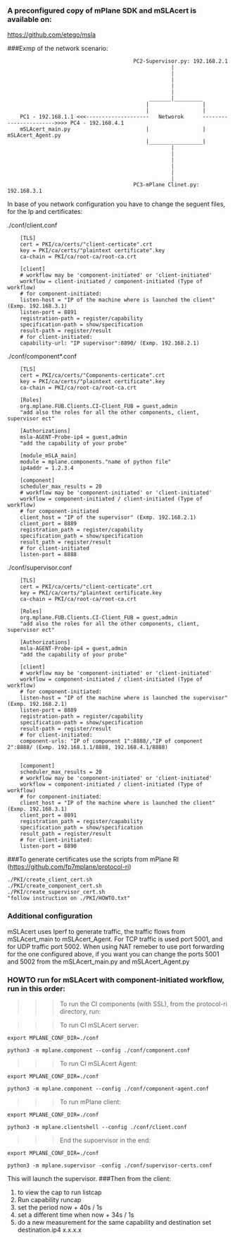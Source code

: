 ### A preconfigured copy of mPlane SDK and mSLAcert is available on:

https://github.com/etego/msla

###Exmp of the network scenario: 

											PC2-Supervisor.py: 192.168.2.1
														|
														|
														|
														|
														|
												 _______|_________
												|				  |
												|				  |
		PC1 - 192.168.1.1 <<<--------------------   Networok	  ----------------------->>>> PC4 - 192.168.4.1
		mSLAcert_main.py						|		          |								mSLAcert_Agent.py
												|_________________|
														|
														|
														|
														|
														|
														|
											PC3-mPlane Clinet.py: 192.168.3.1

									
In base of you network configuration you have to change the seguent files, for the Ip and certificates:

./conf/client.conf

		[TLS]
		cert = PKI/ca/certs/"client-certicate".crt
		key = PKI/ca/certs/"plaintext certificate".key
		ca-chain = PKI/ca/root-ca/root-ca.crt

		[client]
		# workflow may be 'component-initiated' or 'client-initiated'
		workflow = client-initiated / component-initiated (Type of workflow)
		# for component-initiated:
		listen-host = "IP of the machine where is launched the client" (Exmp. 192.168.3.1)
		listen-port = 8891
		registration-path = register/capability
		specification-path = show/specification
		result-path = register/result
		# for client-initiated:
		capability-url: "IP supervisor":8890/ (Exmp. 192.168.2.1)
		
./conf/component*.conf

		[TLS]
		cert = PKI/ca/certs/"Components-certicate".crt
		key = PKI/ca/certs/"plaintext certificate".key
		ca-chain = PKI/ca/root-ca/root-ca.crt

		[Roles]
		org.mplane.FUB.Clients.CI-Client_FUB = guest,admin
		"add also the roles for all the other components, client, supervisor ect"

		[Authorizations]
		msla-AGENT-Probe-ip4 = guest,admin
		"add the capability of your probe"

		[module_mSLA_main]
		module = mplane.components."name of python file"
		ip4addr = 1.2.3.4

		[component]
		scheduler_max_results = 20
		# workflow may be 'component-initiated' or 'client-initiated'
		workflow = component-initiated / client-initiated (Type of workflow)
		# for component-initiated
		client_host = "IP of the supervisor" (Exmp. 192.168.2.1)
		client_port = 8889
		registration_path = register/capability
		specification_path = show/specification
		result_path = register/result
		# for client-initiated
		listen-port = 8888

./conf/supervisor.conf

		[TLS]
		cert = PKI/ca/certs/"client-certicate".crt
		key = PKI/ca/certs/"plaintext certificate.key
		ca-chain = PKI/ca/root-ca/root-ca.crt

		[Roles]
		org.mplane.FUB.Clients.CI-Client_FUB = guest,admin
		"add also the roles for all the other components, client, supervisor ect"

		[Authorizations]
		msla-AGENT-Probe-ip4 = guest,admin
		"add the capability of your probe"

		[client]
		# workflow may be 'component-initiated' or 'client-initiated'
		workflow = component-initiated / client-initiated (Type of workflow)
		# for component-initiated:
		listen-host = "IP of the machine where is launched the supervisor" (Exmp. 192.168.2.1)
		listen-port = 8889
		registration-path = register/capability
		specification-path = show/specification
		result-path = register/result
		# for client-initiated:
		component-urls: "IP of component 1":8888/,"IP of component 2":8888/ (Exmp. 192.168.1.1/8888, 192.168.4.1/8888)


		[component]
		scheduler_max_results = 20
		# workflow may be 'component-initiated' or 'client-initiated'
		workflow = component-initiated / client-initiated (Type of workflow)
		# for component-initiated:
		client_host = "IP of the machine where is launched the client" (Exmp. 192.168.3.1)
		client_port = 8891
		registration_path = register/capability
		specification_path = show/specification
		result_path = register/result
		# for client-initiated:
		listen-port = 8890

###To generate certificates use the scripts from mPlane RI (https://github.com/fp7mplane/protocol-ri)

	./PKI/create_client_cert.sh
	./PKI/create_component_cert.sh
	./PKI/create_supervisor_cert.sh
	"follow instruction on ./PKI/HOWTO.txt"

### Additional configuration
mSLAcert uses Iperf to generate traffic, the traffic flows from mSLAcert_main to mSLAcert_Agent.
For TCP traffic is used port 5001, and for UDP traffic port 5002. 
When using NAT remeber to use port forwarding for the one configured above, 
if you want you can change the ports 5001 and 5002 from the mSLAcert_main.py and mSLAcert_Agent.py

### HOWTO run for mSLAcert with component-initiated workflow, run in this order:

>>>To run the CI components (with SSL), from the protocol-ri directory, run:

>>>To run CI mSLAcert server:

```export MPLANE_CONF_DIR=./conf```

```python3 -m mplane.component --config ./conf/component.conf```



>>>To run CI mSLAcert Agent:

```export MPLANE_CONF_DIR=./conf```

```python3 -m mplane.component --config ./conf/component-agent.conf```



>>>To run mPlane client:

```export MPLANE_CONF_DIR=./conf```

```python3 -m mplane.clientshell --config ./conf/client.conf```




>>>End the supoervisor in the end:

```export MPLANE_CONF_DIR=./conf```

```python3 -m mplane.supervisor -config ./conf/supervisor-certs.conf```


This will launch the supervisor. 
###Then from the client:
1. to view the cap to run
		listcap
2. Run capability
		runcap
3. set the period
		now + 40s / 1s
4. set a different time
		when now + 34s / 1s
5. do a new measurement for the same capability and destination
		set destination.ip4 x.x.x.x

